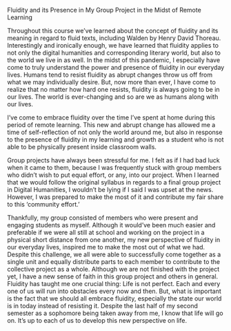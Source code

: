 Fluidity and its Presence in My Group Project in the Midst of Remote Learning

Throughout this course we’ve learned about the concept of fluidity and its meaning in regard to fluid texts, including Walden by Henry David Thoreau. Interestingly and ironically enough, we have learned that fluidity applies to not only the digital humanities and corresponding literary world, but also to the world we live in as well. In the midst of this pandemic, I especially have come to truly understand the power and presence of fluidity in our everyday lives. Humans tend to resist fluidity as abrupt changes throw us off from what we may individually desire. But, now more than ever, I have come to realize that no matter how hard one resists, fluidity is always going to be in our lives. The world is ever-changing and so are we as humans along with our lives. 

I’ve come to embrace fluidity over the time I’ve spent at home during this period of remote learning. This new and abrupt change has allowed me a time of self-reflection of not only the world around me, but also in response to the presence of fluidity in my learning and growth as a student who is not able to be physically present inside classroom walls. 

Group projects have always been stressful for me. I felt as if I had bad luck when it came to them, because I was frequently stuck with group members who didn’t wish to put equal effort, or any, into our project. When I learned that we would follow the original syllabus in regards to a final group project in Digital Humanities, I wouldn’t be lying if I said I was upset at the news. However, I was prepared to make the most of it and contribute my fair share to this ‘community effort.’ 

Thankfully, my group consisted of members who were present and engaging students as myself. Although it would’ve been much easier and preferable if we were all still at school and working on the project in a physical short distance from one another, my new perspective of fluidity in our everyday lives, inspired me to make the most out of what we had. Despite this challenge, we all were able to successfully come together as a single unit and equally distribute parts to each member to contribute to the collective project as a whole. Although we are not finished with the project yet, I have a new sense of faith in this group project and others in general. Fluidity has taught me one crucial thing: Life is not perfect. Each and every one of us will run into obstacles every now and then. But, what is important is the fact that we should all embrace fluidity, especially the state our world is in today instead of resisting it. Despite the last half of my second semester as a sophomore being taken away from me, I know that life will go on. It’s up to each of us to develop this new perspective on life.
